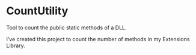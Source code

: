 # CountUtility

Tool to count the public static methods of a DLL.

I’ve created this project to count the number of methods in my Extensions Library. 
